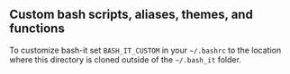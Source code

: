 ## Custom bash scripts, aliases, themes, and functions

To customize bash-it set `BASH_IT_CUSTOM` in your `~/.bashrc` to the location where this directory is cloned outside of the `~/.bash_it` folder.
